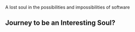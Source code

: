 A lost soul in the possibilities and impossibilities of software

## Journey to be an Interesting Soul?

